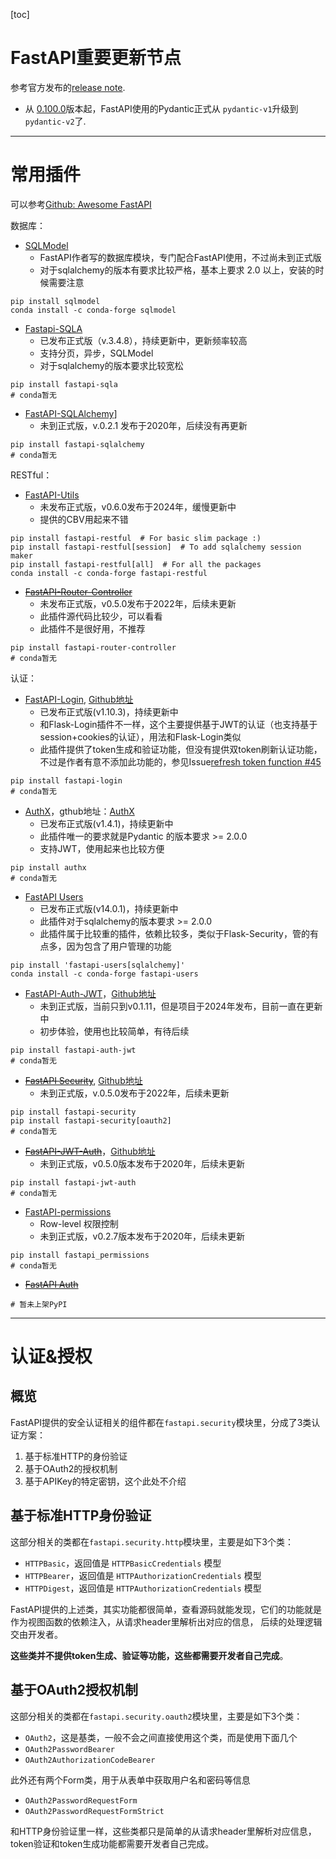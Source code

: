 [toc]

# FastAPI重要更新节点
参考官方发布的[release note](https://fastapi.tiangolo.com/release-notes/#release-notes).

+ 从 [0.100.0](https://fastapi.tiangolo.com/release-notes/#01000)版本起，FastAPI使用的Pydantic正式从 `pydantic-v1`升级到`pydantic-v2`了.

------
# 常用插件
可以参考[Github: Awesome FastAPI](https://github.com/yshan2028/awesome-fastapi/blob/main/README.md)

数据库：
- [SQLModel](https://sqlmodel.tiangolo.com/)
  - FastAPI作者写的数据库模块，专门配合FastAPI使用，不过尚未到正式版
  - 对于sqlalchemy的版本有要求比较严格，基本上要求 2.0 以上，安装的时候需要注意 
```shell
pip install sqlmodel
conda install -c conda-forge sqlmodel 
```
- [Fastapi-SQLA](https://github.com/dialoguemd/fastapi-sqla)
  - 已发布正式版（v.3.4.8），持续更新中，更新频率较高
  - 支持分页，异步，SQLModel
  - 对于sqlalchemy的版本要求比较宽松
```shell
pip install fastapi-sqla
# conda暂无
```
- [FastAPI-SQLAlchemy](https://github.com/mfreeborn/fastapi-sqlalchemy)]
  - 未到正式版，v.0.2.1 发布于2020年，后续没有再更新 
```shell
pip install fastapi-sqlalchemy
# conda暂无
```

RESTful：
- [FastAPI-Utils](https://fastapi-utils.davidmontague.xyz/)
  - 未发布正式版，v0.6.0发布于2024年，缓慢更新中
  - 提供的CBV用起来不错
```shell
pip install fastapi-restful  # For basic slim package :)
pip install fastapi-restful[session]  # To add sqlalchemy session maker
pip install fastapi-restful[all]  # For all the packages
conda install -c conda-forge fastapi-restful 
```
- [~~FastAPI-Router-Controller~~](https://github.com/KiraPC/fastapi-router-controller)
  - 未发布正式版，v0.5.0发布于2022年，后续未更新
  - 此插件源代码比较少，可以看看
  - 此插件不是很好用，不推荐
```shell
pip install fastapi-router-controller
# conda暂无
```


认证：
- [FastAPI-Login](https://fastapi-login.readthedocs.io/), [Github地址](https://github.com/MushroomMaula/fastapi_login)
  - 已发布正式版(v1.10.3)，持续更新中 
  - 和Flask-Login插件不一样，这个主要提供基于JWT的认证（也支持基于session+cookies的认证），用法和Flask-Login类似
  - 此插件提供了token生成和验证功能，但没有提供双token刷新认证功能，不过是作者有意不添加此功能的，参见Issue[refresh token function #45](https://github.com/MushroomMaula/fastapi_login/issues/45)
```shell
pip install fastapi-login
# conda暂无
```
- [AuthX](https://authx.yezz.me/)，gthub地址：[AuthX](https://github.com/yezz123/AuthX?tab=readme-ov-file)
  - 已发布正式版(v1.4.1)，持续更新中
  - 此插件唯一的要求就是Pydantic 的版本要求 >= 2.0.0
  - 支持JWT，使用起来也比较方便
```shell
pip install authx
# conda暂无
```
- [FastAPI Users](https://fastapi-users.github.io/fastapi-users/latest/)
  - 已发布正式版(v14.0.1)，持续更新中 
  - 此插件对于sqlalchemy的版本要求 >= 2.0.0
  - 此插件属于比较重的插件，依赖比较多，类似于Flask-Security，管的有点多，因为包含了用户管理的功能
```shell
pip install 'fastapi-users[sqlalchemy]'
conda install -c conda-forge fastapi-users
```
- [FastAPI-Auth-JWT](https://deepmancer.github.io/fastapi-auth-jwt/)，[Github地址](https://github.com/deepmancer/fastapi-auth-jwt)
  - 未到正式版，当前只到v0.1.11，但是项目于2024年发布，目前一直在更新中
  - 初步体验，使用也比较简单，有待后续
```shell
pip install fastapi-auth-jwt
# conda暂无
```
- [~~FastAPI Security~~](https://jacobsvante.github.io/fastapi-security/), [Github地址](https://github.com/jacobsvante/fastapi-security)
  - 未到正式版，v.0.5.0发布于2022年，后续未更新 
```shell
pip install fastapi-security
pip install fastapi-security[oauth2]
# conda暂无
```
- [~~FastAPI-JWT-Auth~~](https://indominusbyte.github.io/fastapi-jwt-auth/)，[Github地址](https://github.com/IndominusByte/fastapi-jwt-auth?tab=readme-ov-file)
  - 未到正式版，v0.5.0版本发布于2020年，后续未更新 
```shell
pip install fastapi-jwt-auth
# conda暂无
```
- [FastAPI-permissions](https://github.com/holgi/fastapi-permissions)
  - Row-level 权限控制
  - 未到正式版，v0.2.7版本发布于2020年，后续未更新 
```shell
pip install fastapi_permissions
# conda暂无
```
- [~~FastAPI Auth~~](https://github.com/dmontagu/fastapi-auth)
```shell
# 暂未上架PyPI
```


----------
# 认证&授权

## 概览
FastAPI提供的安全认证相关的组件都在`fastapi.security`模块里，分成了3类认证方案：
1. 基于标准HTTP的身份验证
2. 基于OAuth2的授权机制
3. 基于APIKey的特定密钥，这个此处不介绍

## 基于标准HTTP身份验证
这部分相关的类都在`fastapi.security.http`模块里，主要是如下3个类：
+ `HTTPBasic`，返回值是 `HTTPBasicCredentials` 模型
+ `HTTPBearer`，返回值是 `HTTPAuthorizationCredentials` 模型
+ `HTTPDigest`，返回值是 `HTTPAuthorizationCredentials` 模型

FastAPI提供的上述类，其实功能都很简单，查看源码就能发现，它们的功能就是作为视图函数的依赖注入，从请求header里解析出对应的信息，
后续的处理逻辑交由开发者。

**这些类并不提供token生成、验证等功能，这些都需要开发者自己完成**。

## 基于OAuth2授权机制
这部分相关的类都在`fastapi.security.oauth2`模块里，主要是如下3个类：
+ `OAuth2`，这是基类，一般不会之间直接使用这个类，而是使用下面几个
+ `OAuth2PasswordBearer`
+ `OAuth2AuthorizationCodeBearer`

此外还有两个Form类，用于从表单中获取用户名和密码等信息
+ `OAuth2PasswordRequestForm`
+ `OAuth2PasswordRequestFormStrict`

和HTTP身份验证里一样，这些类都只是简单的从请求header里解析对应信息，token验证和token生成功能都需要开发者自己完成。